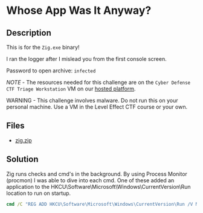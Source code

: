 # Whose App Was It Anyway?

## Description

This is for the `Zig.exe` binary!

I ran the logger after I mislead you from the first console screen.

Password to open archive: `infected`

*NOTE* - The resources needed for this challenge are on the `Cyber Defense CTF Triage Workstation` VM on our [hosted platform](https://training.leveleffect.com/courses/f4a9466f-edb0-42ff-bb0e-a95af2b05de5).

WARNING - This challenge involves malware. Do not run this on your personal machine. Use a VM in the Level Effect CTF course or your own. 

## Files

* [zig.zip](files/zig.zip)

## Solution

Zig runs checks and cmd's in the background. By using Process Monitor (procmon) I was able to dive into each cmd. One of these added an application to the HKCU\Software\Microsoft\Windows\CurrentVersion\Run location to run on startup. 

```cmd
cmd /C "REG ADD HKCU\Software\Microsoft\Windows\CurrentVersion\Run /V MyApp /D \"C:\Windows\rundlll32.exe\" /F"
```

```

```


